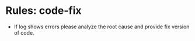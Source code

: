 <!-- ---
!-- title: 2025-01-03 02:53:22
!-- author: Yusuke Watanabe
!-- date: /home/ywatanabe/proj/llemacs/workspace/resources/prompt-templates/components/03_rules/code-fix-errors.md
!-- --- -->

# Rules: code-fix
* If log shows errors please analyze the root cause and provide fix version of code.
